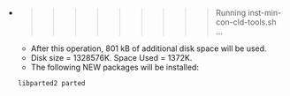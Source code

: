 * >>>>>>>>> Running inst-min-con-cld-tools.sh ...
  * After this operation, 801 kB of additional disk space will be used.
  * Disk size = 1328576K. Space Used = 1372K.
  * The following NEW packages will be installed:
  ```bash
  libparted2 parted
  ```
